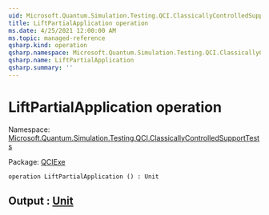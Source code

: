 ```yaml
---
uid: Microsoft.Quantum.Simulation.Testing.QCI.ClassicallyControlledSupportTests.LiftPartialApplication
title: LiftPartialApplication operation
ms.date: 4/25/2021 12:00:00 AM
ms.topic: managed-reference
qsharp.kind: operation
qsharp.namespace: Microsoft.Quantum.Simulation.Testing.QCI.ClassicallyControlledSupportTests
qsharp.name: LiftPartialApplication
qsharp.summary: ''
---
```


# LiftPartialApplication operation

Namespace: [Microsoft.Quantum.Simulation.Testing.QCI.ClassicallyControlledSupportTests](xref:Microsoft.Quantum.Simulation.Testing.QCI.ClassicallyControlledSupportTests)

Package: [QCIExe](https://nuget.org/packages/QCIExe)




```qsharp
operation LiftPartialApplication () : Unit
```


## Output : [Unit](xref:microsoft.quantum.qsharp.valueliterals#unit-literal)

